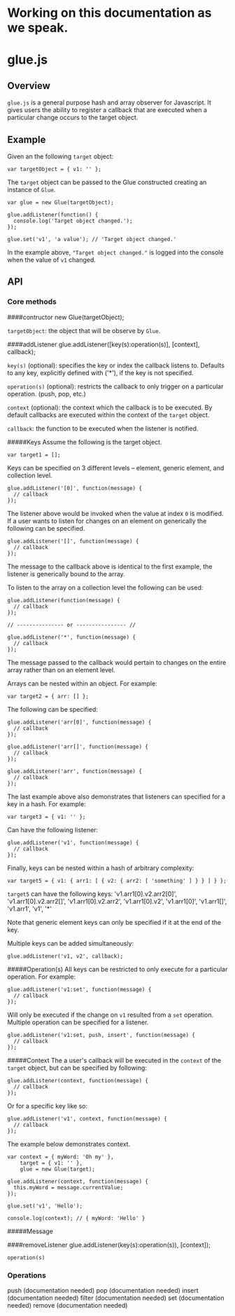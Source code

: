   # Working on this documentation as we speak.

# glue.js

## Overview
`glue.js` is a general purpose hash and array observer for Javascript. It
gives users the ability to register a callback that are executed when a
particular change occurs to the target object.

## Example
Given an the following `target` object:

    var targetObject = { v1: '' };

The `target` object can be passed to the Glue constructed creating an instance
of `Glue`.

    var glue = new Glue(targetObject);

    glue.addListener(function() {
      console.log('Target object changed.');
    });

    glue.set('v1', 'a value'); // 'Target object changed.'

In the example above, `"Target object changed."` is logged into the console when
the value of `v1` changed.

## API
### Core methods
####contructor
    new Glue(targetObject);

`targetObject`: the object that will be observe by `Glue`.

####addListener
    glue.addListener([key(s):operation(s)], [context], callback);

`key(s)` (optional): specifies the key or index the callback listens to. Defaults to any key, explicitly defined with ('*'), if the key is not specified.

`operation(s)` (optional): restricts the callback to only trigger on a particular operation. (push, pop, etc.)

`context` (optional): the context which the callback is to be executed. By default callbacks are executed within the context of the `target` object.

`callback`: the function to be executed when the listener is notified.

#####Keys
Assume the following is the target object.

    var target1 = [];

Keys can be specified on 3 different levels – element, generic element, and collection level.

    glue.addListener('[0]', function(message) {
      // callback
    });

The listener above would be invoked when the value at index `0` is modified. If a user
wants to listen for changes on an element on generically the following can be specified.

    glue.addListener('[]', function(message) {
      // callback
    });

The message to the callback above is identical to the first example, the listener is generically
bound to the array.

To listen to the array on a collection level the following can be used:

    glue.addListener(function(message) {
      // callback
    });

    // --------------- or ---------------- //

    glue.addListener('*', function(message) {
      // callback
    });

The message passed to the callback would pertain to changes on the entire array rather than on an element level.

Arrays can be nested within an object. For example:

    var target2 = { arr: [] };

The following can be specified:

    glue.addListener('arr[0]', function(message) {
      // callback
    });

    glue.addListener('arr[]', function(message) {
      // callback
    });

    glue.addListener('arr', function(message) {
      // callback
    });

The last example above also demonstrates that listeners can specified for a key in a hash. For example:

    var target3 = { v1: '' };

Can have the following listener:

    glue.addListener('v1', function(message) {
      // callback
    });

Finally, keys can be nested within a hash of arbitrary complexity:

    var target5 = { v1: { arr1: [ { v2: { arr2: [ 'something' ] } } ] } };

`target5` can have the following keys:
    'v1.arr1[0].v2.arr2[0]',
    'v1.arr1[0].v2.arr2[]',
    'v1.arr1[0].v2.arr2',
    'v1.arr1[0].v2',
    'v1.arr1[0]',
    'v1.arr1[]',
    'v1.arr1',
    'v1',
    '*'

Note that generic element keys can only be specified if it at the end of the key.

Multiple keys can be added simultaneously:

    glue.addListener('v1, v2', callback);


#####Operation(s)
All keys can be restricted to only execute for a particular operation. For example:

    glue.addListener('v1:set', function(message) {
      // callback
    });

Will only be executed if the change on `v1` resulted from a `set` operation. Multiple
operation can be specified for a listener.

    glue.addListener('v1:set, push, insert', function(message) {
      // callback
    });

#####Context
The a user's callback will be executed in the `context` of the `target` object, but can be specified by following:

    glue.addListener(context, function(message) {
      // callback
    });

Or for a specific key like so:

    glue.addListener('v1', context, function(message) {
      // callback
    });

The example below demonstrates context.

    var context = { myWord: 'Oh my' },
        target = { v1: '' },
        glue = new Glue(target);

    glue.addListener(context, function(message) {
      this.myWord = message.currentValue;
    });

    glue.set('v1', 'Hello');

    console.log(context); // { myWord: 'Hello' }

#####Message

####removeListener
    glue.addListener(key(s):operation(s)), [context]);

    operation(s)

### Operations
push (documentation needed)
pop (documentation needed)
insert (documentation needed)
filter (documentation needed)
set (documentation needed)
remove (documentation needed)
